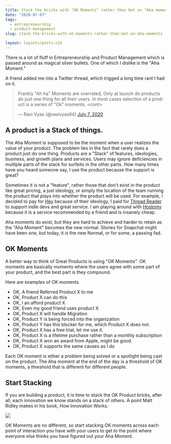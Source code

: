 ```yaml
---
title: Stack the bricks with "OK Moments" rather than bet on "Aha moments"
date: "2020-07-07"
tags: 
  - entrepreneurship 
  - product-management 
slug: stack-the-bricks-with-ok-moments-rather-than-bet-on-aha-moments

layout: layouts/posts.njk
---
```


There is a lot of fluff in Entrepreneurship and Product Management which is passed around as magical silver bullets. One of which I dislike is the "Aha Moment."

A friend added me into a Twitter thread, which trigged a long time rant I had on it.

<blockquote class="twitter-tweet"><p lang="en" dir="ltr">Frankly &quot;Ah ha&quot; Moments are overrated, Only at launch do products do just one thing for all their users. In most cases selection of a product is a series of &quot;Ok&quot; moments. &lt;cont&gt;</p>&mdash; Ravi Vyas (@ravivyas84) <a href="https://twitter.com/ravivyas84/status/1280370903042252801">July 7, 2020</a></blockquote>

## A product is a Stack of things.

The Aha Moment is supposed to be the moment when a user realizes the value of your product. The problem lies in the fact that rarely does a product just do one thing. Products are a "Stack" of features, ideologies, business, and growth plans and services. Users may ignore deficiencies in multiple parts of the stack for surfeits in the other parts. How many times have you heard someone say, I use the product because the support is great?

Sometimes it is not a "feature", rather those that don't exist in the product like great pricing, a just ideology, or simply the location of the team running the product that plays into whether the product will be used. For example, I decided to pay for [Hey](https://hey.com/) because of their ideology, I paid for [Thread Reader](https://threadreaderapp.com/) to support indie devs and great service. I am playing around with [Hostomy](https://hostomy.com/) because it is a service recommended by a friend and is insanely cheap.

Aha moments do exist, but they are hard to achieve and harder to retain as the "Aha Moment" becomes the new normal. Stories for Snapchat might have been one, but today, it is the new Normal, or for some, a passing fad.

## OK Moments

A better way to think of Great Products is using "OK Moments". OK moments are basically moments where the users agree with some part of your product, and the best part is they compound.

Here are examples of OK moments

- OK, A friend Referred Product X to me
- OK, Product X can do this
- OK, I an afford product X
- OK, Even my good friend uses product X
- OK, Product X will handle Migration
- OK, Product Y is being forced into the organization
- OK, Product Y has this blocker for me, which Product X does not.
- OK, Product X has a free trial, let me use it.
- OK, Product X is a lifetime purchase rather than a monthly subscription
- OK, Product X won an award from Apple, might be good.
- OK, Product X supports the same causes as I do

Each OK moment is either a problem being solved or a spotlight being cast on the product. The Aha moment at the end of the day is a threshold of OK moments, a threshold that is different for different people.

## Start Stacking

If you are building a product, it is time to stack the OK Product bricks, after all, each innovation we know stands on a stack of others. A point Matt Ridley makes in his book, How Innovation Works.

![](/assets/innovation.png)

OK Moments are no different, so start stacking OK moments across each point of interaction you have with your users to get to the point where everyone else thinks you have figured out your Aha Moment.
